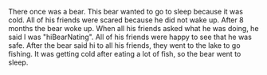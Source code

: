 There once was a bear. This bear wanted to go to sleep because it was cold. All of his friends were scared because he did not wake up. After 8 months the bear woke up. When all his friends asked what he was doing, he said I was "hiBearNating".
All of his friends were happy to see that he was safe. 
After the bear said hi to all his friends, they went to the lake to go fishing. It was getting cold after eating a lot of fish, so the bear went to sleep. 

